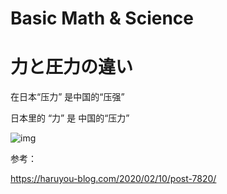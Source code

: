 # Basic Math & Science

# 力と圧力の違い 

在日本“压力” 是中国的“压强”

日本里的 “力” 是 中国的“压力”

![img](https://haruyou-blog.com/wp-content/uploads/2020/02/%E5%9C%A7%E5%8A%9B.jpeg)

参考：

https://haruyou-blog.com/2020/02/10/post-7820/

